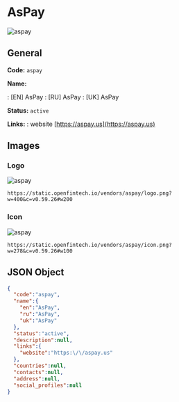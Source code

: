 
# AsPay 
![aspay](https://static.openfintech.io/vendors/aspay/logo.png?w=400&c=v0.59.26#w200)  

## General 
 
**Code:** `aspay` 
 
**Name:** 
 
:	[EN] AsPay 
:	[RU] AsPay 
:	[UK] AsPay 
 
**Status:** `active` 
 
**Links:** 
: website [https://aspay.us](https://aspay.us) 
 

## Images 

### Logo 
 
![aspay](https://static.openfintech.io/vendors/aspay/logo.png?w=400&c=v0.59.26#w200)  

```
https://static.openfintech.io/vendors/aspay/logo.png?w=400&c=v0.59.26#w200
```  

### Icon 
 
![aspay](https://static.openfintech.io/vendors/aspay/icon.png?w=278&c=v0.59.26#w100)  

```
https://static.openfintech.io/vendors/aspay/icon.png?w=278&c=v0.59.26#w100
```  

## JSON Object 

```json
{
  "code":"aspay",
  "name":{
    "en":"AsPay",
    "ru":"AsPay",
    "uk":"AsPay"
  },
  "status":"active",
  "description":null,
  "links":{
    "website":"https:\/\/aspay.us"
  },
  "countries":null,
  "contacts":null,
  "address":null,
  "social_profiles":null
}
```  
